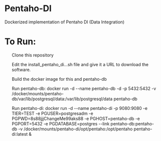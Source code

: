 # Pentaho-DI
Dockerized implementation of Pentaho DI (Data Integration)

# To Run:
<ul>Clone this repository</ul>
<ul>Edit the install_pentaho_di...sh file and give it a URL to download the software.</ul>
<ul>Build the docker image for this and pentaho-db</ul>
<ul>Run pentaho-db: docker run -d --name pentaho-db -d -p 5432:5432 -v /docker/mounts/pentaho-db/var/lib/postgresql/data:/var/lib/postgresql/data pentaho-db</ul>
<ul>Run pentaho-di: docker run -d --name pentaho-di -p 9080:9080 -e TIER=TEST -e PGUSER=postgresadm -e PGPWD=8s88jjjChangeMe99aks88 -e PGHOST=pentaho-db -e PGPORT=5432 -e PGDATABASE=postgres --link pentaho-db:pentaho-db -v /docker/mounts/pentaho-di/opt/pentaho:/opt/pentaho pentaho-di:latest &</ul>
